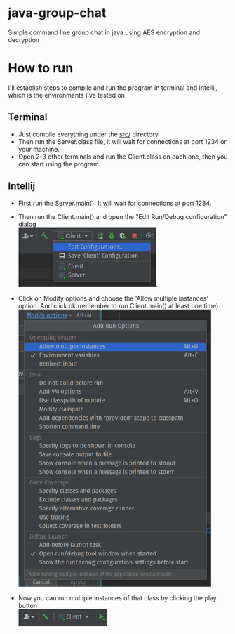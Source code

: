 # java-group-chat
Simple command line group chat in java using AES encryption and decryption
# How to run
I'll establish steps to compile and run the program in terminal and Intellij, which is the environments I've tested on 
## Terminal
- Just compile everything under the [src/](src/) directory.
- Then run the Server.class file, it will wait for connections at port 1234 on your machine.
- Open 2-3 other terminals and run the Client.class on each one, then you can start using the program.
## Intellij
- First run the Server.main(). It will wait for connections at port 1234.
- Then run the Client.main() and open the "Edit Run/Debug configuration" dialog  
!["Edit Run/Debug configuration" dialog](images/config.png).

- Click on Modify options and choose the 'Allow multiple instances' option. And click ok (remember to run Client.main() at least one time).  
![Modify options](images/edit-modify-options.png)  

- Now you can run multiple instances of that class by clicking the play button  
![play button](images/play-btn.png).


